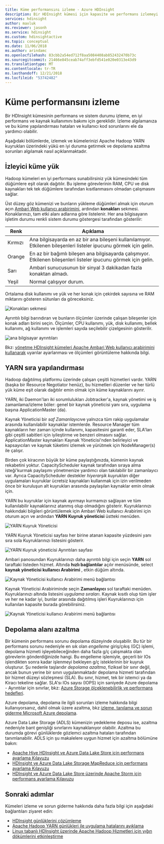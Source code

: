 ```yaml
---
title: Küme performansını izleme - Azure HDInsight
description: Bir HDInsight kümesi için kapasite ve performans izlemeyi öğrenin.
services: hdinsight
author: maxluk
ms.reviewer: jasonh
ms.service: hdinsight
ms.custom: hdinsightactive
ms.topic: conceptual
ms.date: 11/06/2018
ms.author: arindamc
ms.openlocfilehash: 83cbb2a54ed712f8aa5084408ab852432470b73c
ms.sourcegitcommit: 21466e845ceab74aff3ebfd541e020e0313e43d9
ms.translationtype: MT
ms.contentlocale: tr-TR
ms.lasthandoff: 12/21/2018
ms.locfileid: "53742482"
---
```

# <a name="monitor-cluster-performance"></a>Küme performansını izleme

Bir HDInsight kümesinin performans ve sistem durumu izleme, en iyi performans ve kaynak kullanımını bakımı için gereklidir. İzleme algılamanıza ve bu küme yapılandırması hataları ve kullanıcı kod sorunlarını ele da yardımcı olabilir.

Aşağıdaki bölümlerde, izlemek ve kümelerinizi Apache Hadoop YARN kuyrukları üzerindeki yükü en iyi duruma getirmek ve depolama azaltma sorunları algılamak nasıl açıklanmaktadır.

## <a name="monitor-cluster-load"></a>İzleyici küme yük

Hadoop kümeleri en iyi performans sunabilirsiniz yük kümesindeki tüm düğümlere eşit olarak dağıtılır. Bu işleme görevlerinin RAM, CPU ve disk kaynakları tek tek düğümlere tarafından kısıtlanmasını olmadan çalışmasını sağlar.

Üst düzey göz kümenizi ve bunların yükleme düğümleri almak için oturum açın [Ambari Web kullanıcı arabirimini](hdinsight-hadoop-manage-ambari.md), ardından **konakları** sekmesi. Konaklarınızı, tam etki alanı adlarına göre listelenir. Her ana bilgisayarın işletim durumu renkli sistem durumu göstergesi tarafından gösterilir:

| Renk | Açıklama |
| --- | --- |
| Kırmızı | Ana bilgisayarda en az bir ana bileşeni kullanılamıyor. Etkilenen bileşenleri listeler ipucunu görmek için gelin. |
| Orange | En az bir bağımlı bileşen ana bilgisayarda çalışmıyor. Etkilenen bileşenleri listeler ipucunu görmek için gelin. |
| Sarı | Ambari sunucusunun bir sinyal 3 dakikadan fazla konaktan almadı. |
| Yeşil | Normal çalışıyor durum. |

Ortalama disk kullanımı ve yük ve her konak için çekirdek sayısına ve RAM miktarını gösteren sütunları da göreceksiniz.

![Konakları sekmesi](./media/hdinsight-key-scenarios-to-monitor/hosts-tab.png)

Ayrıntılı bilgi barındıran ve bunların ölçümler üzerinde çalışan bileşenler için konak adları birini seçin. Ölçümler, CPU kullanımı, yük, disk kullanımı, bellek kullanımı, ağ kullanımı ve işlemleri sayıda seçilebilir çizelgesinin gösterilir.

![ana bilgisayar ayrıntıları](./media/hdinsight-key-scenarios-to-monitor/host-details.png)

Bkz: [yönetme HDInsight kümeleri Apache Ambari Web kullanıcı arabirimini kullanarak](hdinsight-hadoop-manage-ambari.md) uyarılar ayarlanması ve ölçümleri görüntüleme hakkında bilgi.

## <a name="yarn-queue-configuration"></a>YARN sıra yapılandırması

Hadoop dağıtılmış platformu üzerinde çalışan çeşitli hizmetleri vardır. YARN (başka bir Resource Negotiator henüz), bu hizmetleri düzenler ve her türlü yük küme eşit olarak dağıtılır emin olmak için küme kaynaklarını ayırır.

YARN, iki Daemon'ları iki sorumlulukları Jobtracker'a, kaynak yönetimi ve iş zamanlama/izleme böler: genel bir kaynak yöneticisi yanı sıra, uygulama başına ApplicationMaster (da).

Kaynak Yöneticisi bir *saf Zamanlayıcı*ve yalnızca tüm rakip uygulamalar arasında kullanılabilir kaynaklar istemlerde. Resource Manager tüm kaynakların her zaman içinde kullanımı, kapasitesini garanti eder, SLA'ları gibi çeşitli sabitleri için iyileştirme ve benzeri olmasını sağlar. ApplicationMaster kaynakları Kaynak Yöneticisi'nden belirleyici ve kapsayıcıları ve kaynak tüketimi izlemek ve yürütmek için NodeManager(s) ile çalışır.

Birden çok kiracının büyük bir küme paylaştığınızda, kümenin kaynak rekabetini yoktur. CapacityScheduler kaynak tarafından sıraya alma isteği'kurmak paylaşımı yönetmenize yardımcı olan takılabilir bir zamanlayıcı var. Ayrıca CapacityScheduler destekler *hiyerarşik kuyrukları* diğer uygulamaları kuyruklar ücretsiz kaynakları kullanmak için izin verilmeden önce bir kuruluşun alt kuyrukları arasında paylaşılan kaynaklar emin olmak için.

YARN bu kuyruklar için kaynak ayırmayı kurmamızı sağlayan ve tüm kullanılabilir kaynaklarınız atanmış olup olmadığını gösterir. Kuyruklarınızı hakkındaki bilgileri görüntülemek için Ambari Web kullanıcı Arabirimi için oturum açın ve ardından **YARN Kuyruk yöneticisi** üstteki menüden.

![YARN Kuyruk Yöneticisi](./media/hdinsight-key-scenarios-to-monitor/yarn-queue-manager.png)

YARN Kuyruk Yöneticisi sayfası her birine atanan kapasite yüzdesini yanı sıra sola Kuyruklarınızı listesini gösterir.

![YARN Kuyruk yöneticisi Ayrıntıları sayfası](./media/hdinsight-key-scenarios-to-monitor/yarn-queue-manager-details.png)

Ambari panosundan Kuyruklarınızı daha ayrıntılı bilgi için seçin **YARN** sol taraftaki listeden hizmet. Altında **hızlı bağlantılar** açılır menüsünde, select **kaynak yöneticisi kullanıcı Arabirimi** , etkin düğüm altında.

![Kaynak Yöneticisi kullanıcı Arabirimi menü bağlantısı](./media/hdinsight-key-scenarios-to-monitor/resource-manager-ui-menu.png)

Kaynak Yöneticisi Arabiriminde seçin **Zamanlayıcı** sol taraftaki menüden. Kuyruklarınızı altında listesini *uygulama sıraları*. Kaynak kısıtlı olup tüm işler ve her ne kadar iyi, bunlar arasında dağıtılmış işleri Kuyruklarınızı için kullanılan kapasite burada görebilirsiniz.

![Kaynak Yöneticisi kullanıcı Arabirimi menü bağlantısı](./media/hdinsight-key-scenarios-to-monitor/resource-manager-ui.png)

## <a name="storage-throttling"></a>Depolama alanı azaltma

Bir kümenin performans sorunu depolama düzeyinde oluşabilir. Bu tür bir performans sorunu nedeniyle en sık olan *engelleme* giriş/çıkış (GÇ) işlemi, depolama hizmeti işleyebileceğinden daha fazla g/ç çalışmakta olan görevlerin gönderdiğinizde hangi. Bu engelleme işlemiyle, geçerli bir IOs işlendikten sonra kadar işlenmeyi bekleyen g/ç isteklerinin bir kuyruk oluşturur. Şu nedenle taşlarıdır *depolama azaltma*, fiziksel bir sınır değil, ancak bunun yerine bir sınırı uygulanmaktadır depolama hizmeti tarafından bir hizmet düzeyi sözleşmesi (SLA). Bu sınır, hizmet, tek bir istemci ya da Kiracı tekeline sağlar. SLA'sı IOs sayısı (IOPS) için saniyede Azure depolama - Ayrıntılar için sınırlar, bkz: [Azure Storage ölçeklenebilirlik ve performans hedefleri](https://docs.microsoft.com/azure/storage/storage-scalability-targets).

Azure depolama, depolama ile ilgili sorunları izleme hakkında bilgi kullanıyorsanız, dahil olmak üzere azaltma, bkz [izleme, tanılama ve sorun giderme Microsoft Azure depolama](https://docs.microsoft.com/azure/storage/storage-monitoring-diagnosing-troubleshooting).

Azure Data Lake Storage (ADLS) kümenizin yedekleme deposu ise, azaltma nedeniyle bant genişliği sınırlarını kaynaklanıyor olabilir. Azaltma bu durumda görevi günlüklerde gözlemci azaltma hataları tarafından tanımlanabilir. ADLS için şu makalelere uygun hizmet için azaltma bölümüne bakın:

* [Apache Hive HDInsight ve Azure Data Lake Store için performans ayarlama Kılavuzu](../data-lake-store/data-lake-store-performance-tuning-hive.md)
* [HDInsight ve Azure Data Lake Storage MapReduce için performans ayarlama Kılavuzu](../data-lake-store/data-lake-store-performance-tuning-mapreduce.md)
* [HDInsight ve Azure Data Lake Store üzerinde Apache Storm için performans ayarlama Kılavuzu](../data-lake-store/data-lake-store-performance-tuning-storm.md)

## <a name="next-steps"></a>Sonraki adımlar

Kümeleri izleme ve sorun giderme hakkında daha fazla bilgi için aşağıdaki bağlantıları ziyaret edin:

* [HDInsight günlüklerini çözümleme](hdinsight-debug-jobs.md)
* [Apache Hadoop YARN günlükleri ile uygulama hatalarını ayıklama](hdinsight-hadoop-access-yarn-app-logs-linux.md)
* [Linux tabanlı HDInsight üzerinde Apache Hadoop Hizmetleri için yığın dökümlerini etkinleştirme](hdinsight-hadoop-collect-debug-heap-dump-linux.md)
